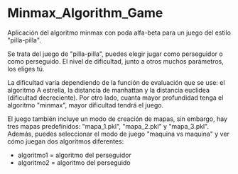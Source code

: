 # Minmax_Algorithm_Game
Aplicación del algoritmo minmax con poda alfa-beta para un juego del estilo "pilla-pilla".

Se trata del juego de "pilla-pilla", puedes elegir jugar como perseguidor o como perseguido. El nivel de dificultad, junto a otros muchos parámetros, los eliges tú.

La dificultad varía dependiendo de la función de evaluación que se use: el algoritmo A estrella, la distancia de manhattan y la distancia euclidea (dificultad decreciente). Por otro lado, cuanta mayor profundidad tenga el algoritmo "minmax", mayor dificultad tendrá el juego.

El juego también incluye un modo de creación de mapas, sin embargo, hay tres mapas predefinidos: "mapa_1.pkl", "mapa_2.pkl" y "mapa_3.pkl". Además, puedes seleccionar el modo de juego "maquina vs  maquina" y ver cómo juegan dos algoritmos diferentes:
- algoritmo1 = algoritmo del perseguidor
- algoritmo2 = algoritmo del perseguido
